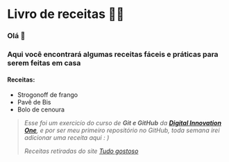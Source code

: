 # Livro de receitas :man_cook:
### Olá :wave: 
### Aqui você encontrará algumas receitas fáceis e práticas para serem feitas em casa 

#### Receitas: 
* Strogonoff de frango
* Pavê de Bis
* Bolo de cenoura     

 

> _Esse foi um exercicío do curso de **Git e GitHub** da **[Digital Innovation One](https://digitalinnovation.one/sign-up?ref=NPRAJ6J67I)**, e por ser meu primeiro repositório no GitHub, toda semana irei adicionar uma receita aqui : )_
>
>
>
> *Receitas retiradas do site [Tudo gostoso](https://www.tudogostoso.com.br/)*
